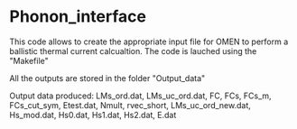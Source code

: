 # Phonon_interface

This code allows to create the appropriate input file for OMEN to perform a ballistic thermal current calcualtion.
The code is lauched using the "Makefile"

All the outputs are stored in the folder "Output_data"

Output data produced:
  LMs_ord.dat,
  LMs_uc_ord.dat,
  FC,
  FCs,
  FCs_m,
  FCs_cut_sym,
  Etest.dat,
  Nmult,
  rvec_short,
  LMs_uc_ord_new.dat,
  Hs_mod.dat,
  Hs0.dat,
  Hs1.dat,
  Hs2.dat,
  E.dat
  
